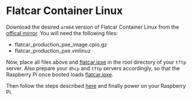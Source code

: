 # Flatcar Container Linux

Download the desired `arm64` version of Flatcar Container Linux from the
[offical mirror](https://www.flatcar-linux.org/). You will
need the following files:

* flatcar_production_pxe_image.cpio.gz
* flatcar_production_pxe.vmlinuz

Now, place all files above and [flatcar.ipxe](flatcar.ipxe) in the root
directory of your `tftp` server. Also prepare your `dhcp` and `tftp` servers
accordingly, so that the Raspberry Pi once booted loads
[flatcar.ipxe](flatcar.ipxe).

Then follow the steps described [here](../../../README.md#use) and finally power
on your Raspberry Pi.
